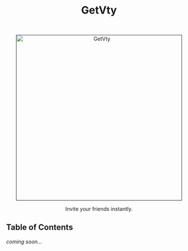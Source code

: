 <h1 align="center"> GetVty </h1> <br>
<p align="center">
  <a href="">
    <img alt="GetVty" title="GetVty" src="https://drive.google.com/file/d/1PHjsdG2KrJzLVyewiehRt_oZJdS1oGLM/view?usp=share_link" width="450">
  </a>
</p>

<p align="center">
  Invite your friends instantly.
</p>

<!-- Coming soon! -->
## Table of Contents
_coming soon..._
